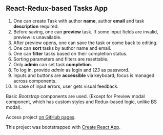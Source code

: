 ## React-Redux-based Tasks App

1. One can create Task with author **name**, author **email** and task **description** required.
2. Before saving, one can **preview** task. If some input fields are invalid, preview is unavailable.
3. After preview opens, one can save the task or come back to editing.
4. One can **sort** tasks by author name and email.
5. One can **filter** tasks based on their completion status.
6. Sorting parameters and filters are resettable.
7. Only **admin** can set task **completion**.
8. To log in, provide _admin_ as login and _123_ as password.
9. Inputs and buttons are **accessible** via keyboard; focus is managed across components. 
10. In case of input errors, user gets visual feedback.

Basic _Bootstrap_ components are used. (Except for Preview modal component, which has custom styles and Redux-based logic, unlike BS modal).

Access project [on GitHub pages](https://nata25.github.io/TasksApp/).

This project was bootstrapped with [Create React App](https://github.com/facebookincubator/create-react-app).
